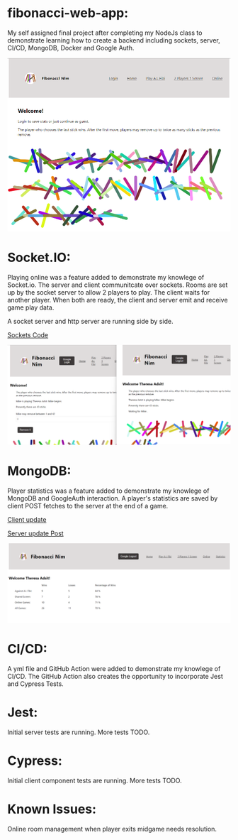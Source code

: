 # fibonacci-web-app:
My self assigned final project after completing my NodeJs class to demonstrate learning how to create a backend including sockets, server, CI/CD, MongoDB, Docker and Google Auth.

![Home Page Screen Shot](client/src/assets/screenshot.png)

# Socket.IO: 
Playing online was a feature added to demonstrate my knowlege of Socket.io.  The server and client communitcate over sockets. Rooms are set up by the socket server to allow 2 players to play. The client waits for another player. When both are ready, the client and server emit and receive game play data. 

A socket server and http server are running side by side. 

[Sockets Code](server/src/sockets.js)

![Online Game Screen Shot](client/src/assets/ScreenShot1.PNG)

# MongoDB:
Player statistics was a feature added to demonstrate my knowlege of MongoDB and GoogleAuth interaction. A player's statistics are saved by client POST fetches to the server at the end of a game.

[Client update](client/src/shared/updateStatistics.js)

[Server update Post](server/src/controllers/statController.js)

![Statistics Screen Shot](client/src/assets/ScreenShot2.PNG)

# CI/CD:
A yml file and GitHub Action were added to demonstrate my knowlege of CI/CD. The GitHub Action also creates the opportunity to incorporate Jest and Cypress Tests.

# Jest:
Initial server tests are running. More tests TODO.

# Cypress:
Initial client component tests are running. More tests TODO.

# Known Issues:
Online room management when player exits midgame needs resolution.
